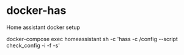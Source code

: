 # docker-has
Home assistant docker setup

docker-compose exec homeassistant sh -c 'hass -c /config --script check_config -i -f -s'
